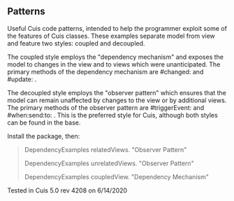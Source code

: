 ## Patterns
Useful Cuis code patterns, intended to help the programmer exploit some of the features of Cuis classes. These examples separate model from view and feature two styles: coupled and decoupled.

The coupled style employs the "dependency mechanism" and exposes the model to changes in the view and to views which were unanticipated. The primary methods of the dependency mechanism are #changed: and #update: .

The decoupled style employs the "observer pattern" which ensures that the model can remain unaffected by changes to the view or by additional views. The primary methods of the observer pattern are #triggerEvent: and #when:send:to: . This is the preferred style for Cuis, although both styles can be found in the base.

Install the package, then:


>DependencyExamples relatedViews.			"Observer Pattern"
>
>DependencyExamples unrelatedViews.		"Observer Pattern"
>
>DependencyExamples coupledView.			"Dependency Mechanism"

Tested in Cuis 5.0  rev 4208 on 6/14/2020

